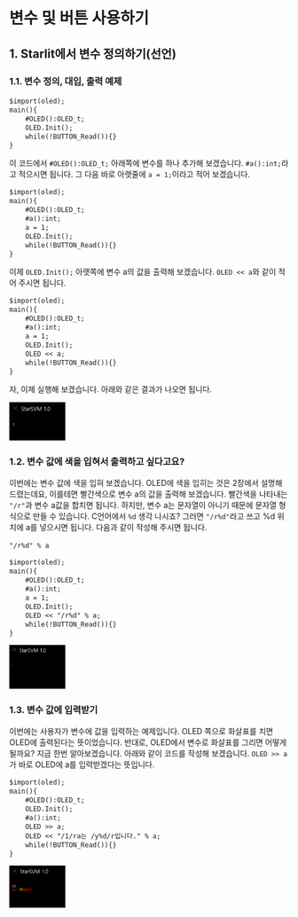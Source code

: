 # 변수 및 버튼 사용하기

## 1. Starlit에서 변수 정의하기(선언)

### 1.1. 변수 정의, 대입, 출력 예제

```
$import(oled);
main(){
    #OLED():OLED_t;
    OLED.Init();
    while(!BUTTON_Read()){}
}
```

이 코드에서 `#OLED():OLED_t;` 아래쪽에 변수를 하나 추가해 보겠습니다. `#a():int;`라고 적으시면 됩니다. 그 다음 바로 아랫줄에 `a = 1;`이라고 적어 보겠습니다.

```
$import(oled);
main(){
    #OLED():OLED_t;
    #a():int;
    a = 1;
    OLED.Init();
    while(!BUTTON_Read()){}
}
```

이제 `OLED.Init();` 아랫쪽에 변수 a의 값을 출력해 보겠습니다. `OLED << a`와 같이 적어 주시면 됩니다.

```
$import(oled);
main(){
    #OLED():OLED_t;
    #a():int;
    a = 1;
    OLED.Init();
    OLED << a;
    while(!BUTTON_Read()){}
}
```

자, 이제 실행해 보겠습니다. 아래와 같은 결과가 나오면 됩니다.

  <img src = "..\res\EXAMPLE\Variable\Var1.png" width="20%" height="20%">

### 1.2. 변수 값에 색을 입혀서 출력하고 싶다고요?

이번에는 변수 값에 색을 입혀 보겠습니다. OLED에 색을 입히는 것은 2장에서 설명해 드렸는데요, 이를테면 빨간색으로 변수 a의 값을 출력해 보겠습니다. 빨간색을 나타내는 `"/r"`과 변수 a값을 합치면 됩니다. 하지만, 변수 a는 문자열이 아니기 때문에 문자열 형식으로 만들 수 있습니다. C언어에서 `%d` 생각 나시죠? 그러면 `"/r%d"`라고 쓰고 %d 위치에 a를 넣으시면 됩니다. 다음과 같이 작성해 주시면 됩니다.

`"/r%d" % a`

```
$import(oled);
main(){
    #OLED():OLED_t;
    #a():int;
    a = 1;
    OLED.Init();
    OLED << "/r%d" % a;
    while(!BUTTON_Read()){}
}
```

  <img src = "..\res\EXAMPLE\Variable\Var1R.png" width="20%" height="20%">
  
### 1.3. 변수 값에 입력받기

이번에는 사용자가 변수에 값을 입력하는 예제입니다. OLED 쪽으로 화살표를 치면 OLED에 출력된다는 뜻이었습니다. 반대로, OLED에서 변수로 화살표를 그리면 어떻게 될까요? 지금 한번 알아보겠습니다. 아래와 같이 코드를 작성해 보겠습니다. `OLED >> a`가 바로 OLED에 a를 입력받겠다는 뜻입니다.

```
$import(oled);
main(){
    #OLED():OLED_t;
    OLED.Init();
    #a():int;
    OLED >> a;
    OLED << "/1/ra는 /y%d/r입니다." % a;
    while(!BUTTON_Read()){}
}
```

  <img src = "..\res\EXAMPLE\Variable\VAR1I.png" width="20%" height="20%">


  
